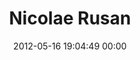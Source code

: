 ---
title: "Nicolae Rusan"
date: 2012-05-16 19:04:49 00:00
permalink: /nicolaerusan
twitter: "NicolaeRusan"
likes: [1549,930,860,1495,671,1108,70,1493,1095,444,518,1431,159,715,1967,35,1876,727,1977,516,1465,1986,310,932,515,481,358,534,366,1409,583]
id: 77
gravatar: "http://www.gravatar.com/avatar/e6634478ca63fbf47b05980713fca555"
---